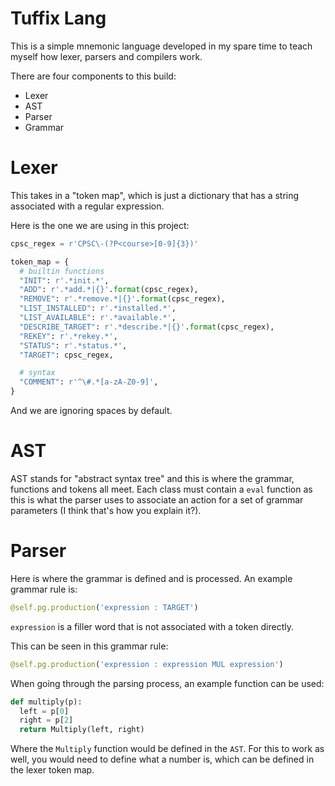 # Tuffix Lang

This is a simple mnemonic language developed in my spare time to teach myself how lexer, parsers and compilers work.

There are four components to this build:

- Lexer
- AST
- Parser
- Grammar

# Lexer

This takes in a "token map", which is just a dictionary that has a string associated with a regular expression.

Here is the one we are using in this project:

```python
cpsc_regex = r'CPSC\-(?P<course>[0-9]{3})'

token_map = {
  # builtin functions
  "INIT": r'.*init.*',
  "ADD": r'.*add.*|{}'.format(cpsc_regex),
  "REMOVE": r'.*remove.*|{}'.format(cpsc_regex),
  "LIST_INSTALLED": r'.*installed.*',
  "LIST_AVAILABLE": r'.*available.*',
  "DESCRIBE_TARGET": r'.*describe.*|{}'.format(cpsc_regex),
  "REKEY": r'.*rekey.*',
  "STATUS": r'.*status.*',
  "TARGET": cpsc_regex,

  # syntax
  "COMMENT": r'^\#.*[a-zA-Z0-9]',
}
```
And we are ignoring spaces by default.

# AST

AST stands for "abstract syntax tree" and this is where the grammar, functions and tokens all meet.
Each class must contain a `eval` function as this is what the parser uses to associate an action for a set of grammar parameters (I think that's how you explain it?).

# Parser

Here is where the grammar is defined and is processed.
An example grammar rule is:

```python
@self.pg.production('expression : TARGET')
```

`expression` is a filler word that is not associated with a token directly.

This can be seen in this grammar rule:

```python
@self.pg.production('expression : expression MUL expression')
```

When going through the parsing process, an example function can be used:

```python
def multiply(p):
  left = p[0]
  right = p[2]
  return Multiply(left, right)
```
Where the `Multiply` function would be defined in the `AST`.
For this to work as well, you would need to define what a number is, which can be defined in the lexer token map.
